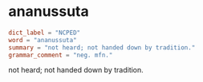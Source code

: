 # ananussuta

``` toml
dict_label = "NCPED"
word = "ananussuta"
summary = "not heard; not handed down by tradition."
grammar_comment = "neg. mfn."
```

not heard; not handed down by tradition.

